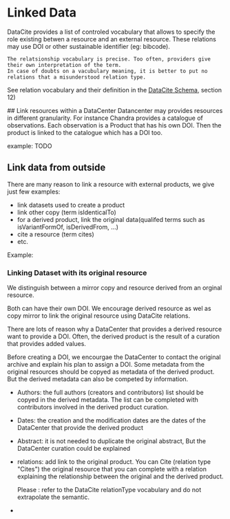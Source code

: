 # Linked Data

DataCite provides a list of controled vocabulary that allows to specify the role existing betwen a resource and an external resource.
These relations may use DOI or other sustainable identifier (eg: bibcode).

```
The relatsionship vocabulary is precise. Too often, providers give their own interpretation of the term.
In case of doubts on a vacubulary meaning, it is better to put no relations that a misunderstood relation type.
```

See relation vocabulary and their definition in the [DataCite Schema](https://datacite-metadata-schema.readthedocs.io/_/downloads/en/4.5/pdf/), section 12)

## Link resources within a DataCenter
Datancenter may provides resources in different granularity. For instance Chandra provides a catalogue of observations. Each observation is a Product that has his own DOI.
Then the product is linked to the catalogue which has a DOI too.

example: TODO

## Link data from outside
There are many reason to link a resource with external products, we give just few examples:

- link datasets used to create a product 
- link other copy (term isIdenticalTo)
- for a derived product, link the original data(qualifed terms such as isVariantFormOf,  isDerivedFrom, ...)
- cite a resource (term cites)
- etc.

Example:


### Linking Dataset with its original resource
We distinguish between a mirror copy and resource derived from an orginal resource.

Both can have their own DOI. We encourage derived resource as wel as copy mirror to link the original resource using DataCite relations.

There are lots of reason why a DataCenter that provides a derived resource want to provide a DOI. 
Often, the derived product is the result of a curation that provides added values.

Before creating a DOI, we encourgae the DataCenter to contact the original archive and explain his plan to assign a DOI.
Some metadata from the original resources should be copyed as metadata of the derived product. But the derived metadata can also be competed by information.

- Authors: the full authors (creators and contributors) list should be copyed in the derived metadata. The list can be completed with contributors involved in the derived product curation.
- Dates: the creation and the modification dates are the dates of the DataCenter that provide the derived product
- Abstract: it is not needed to duplicate the original abstract, But the DataCenter curation could be explained
- relations: add link to the original product. 
  You can Cite (relation type "Cites") the original resource that you can complete with a relation explaining the relationship between the original and the derived product.

  Please : refer to the DataCite relationType vocabulary and do not extrapolate the semantic.



- 
